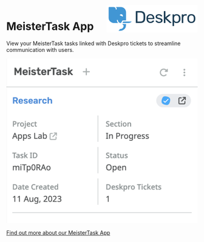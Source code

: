 <img align="right" alt="Deskpro" src="https://raw.githubusercontent.com/DeskproApps/meister-task/master/docs/assets/deskpro-logo.svg" />

# MeisterTask App

View your MeisterTask tasks linked with Deskpro tickets to streamline communication with users.

![MeisterTask App - Deskpro](./docs/assets/meistertask-screenshot-01.png)

[Find out more about our MeisterTask App](https://www.deskpro.com/apps/meister-task)

